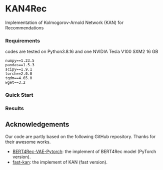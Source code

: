 # KAN4Rec
Implementation of Kolmogorov-Arnold Network (KAN) for Recommendations 

### Requirements

codes are tested on Python3.8.16 and one NVIDIA Tesla V100 SXM2 16 GB

```
numpy==1.23.5
pandas==1.5.3
scipy==1.9.1
torch==2.0.0
tqdm==4.65.0
wget==3.2

```

### Quick Start

### Results

## Acknowledgements

Our code are partly based on the following GitHub repository. Thanks for their awesome works. 
- [BERT4Rec-VAE-Pytorch](https://github.com/jaywonchung/BERT4Rec-VAE-Pytorch): the implement of BERT4Rec model (PyTorch version).
- [fast-kan](https://github.com/ZiyaoLi/fast-kan): the implement of KAN (fast version). 
